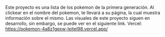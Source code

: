 Este proyecto es una lista de los pokemon de la primera generación. Al clickear en el nombre del pokemon, te llevará a su página, la cual muestra información sobre el mismo. Las visuales de este proyecto siguen en desarrollo, sin embargo, se puede ver en el siguiente link.
 Vercel: https://pokemon-4a8z1gexw-leitel98.vercel.app/ 
